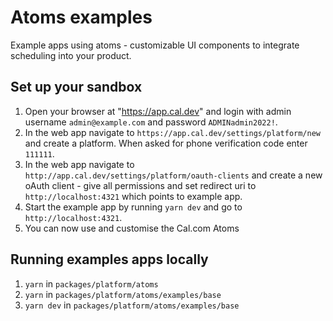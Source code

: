 # Atoms examples
Example apps using atoms - customizable UI components to integrate scheduling into your product.

## Set up your sandbox

1. Open your browser at "https://app.cal.dev" and login with admin username `admin@example.com` and password `ADMINadmin2022!`.
2. In the web app navigate to `https://app.cal.dev/settings/platform/new` and create a platform. When asked for phone verification code enter `111111`.
3. In the web app navigate to `http://app.cal.dev/settings/platform/oauth-clients` and create a new oAuth client - give all permissions and set redirect uri to `http://localhost:4321` which points to example app.
4. Start the example app by running `yarn dev` and go to `http://localhost:4321`.
5. You can now use and customise the Cal.com Atoms

## Running examples apps locally

1. `yarn` in `packages/platform/atoms`
2. `yarn` in  `packages/platform/atoms/examples/base`
3. `yarn dev` in `packages/platform/atoms/examples/base`
